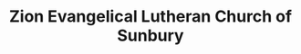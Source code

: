 ---
layout: repo
title: "Zion Evangelical Lutheran Church of Sunbury"
id: 14947
permalink: repos/14947/
---